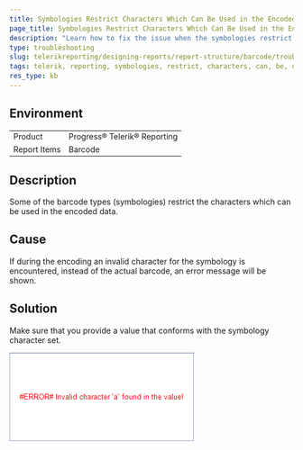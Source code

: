 ```yaml
---
title: Symbologies Restrict Characters Which Can Be Used in the Encoded Data
page_title: Symbologies Restrict Characters Which Can Be Used in the Encoded Data
description: "Learn how to fix the issue when the symbologies restrict characters which can be used in the encoded data when working with Telerik Reporting."
type: troubleshooting
slug: telerikreporting/designing-reports/report-structure/barcode/troubleshooting
tags: telerik, reporting, symbologies, restrict, characters, can, be, used, in, encoded, data
res_type: kb
---
```


## Environment

<table>
	<tr>
		<td>Product</td>
		<td>Progress® Telerik® Reporting</td>
	</tr>
	<tr>
		<td>Report Items</td>
		<td>Barcode</td>
	</tr>
</table>

## Description

Some of the barcode types (symbologies) restrict the characters which can be used in the encoded data.

## Cause 

If during the encoding an invalid character for the symbology is encountered, instead of the actual barcode, an error message will be shown. 

## Solution 

Make sure that you provide a value that conforms with the symbology character set. 

![barcode-errors-invalid-value](images/Barcodes/barcode-errors-invalid-value.png)


